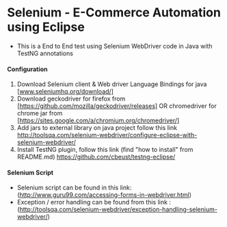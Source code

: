# Selenium - E-Commerce Automation using Eclipse 
- This is a End to End test using Selenium WebDriver code in Java with TestNG annotations 

#### **Configuration**

 1. Download Selenium client & Web driver Language Bindings for java [www.seleniumhq.org/download/]
 2. Download geckodriver for firefox from [https://github.com/mozilla/geckodriver/releases] OR chromedriver for chrome jar from [https://sites.google.com/a/chromium.org/chromedriver/]
 3. Add jars to external library on java project follow this link http://toolsqa.com/selenium-webdriver/configure-eclipse-with-selenium-webdriver/
 4. Install TestNG plugin, follow this link (find "how to install" from README.md) https://github.com/cbeust/testng-eclipse/




#### **Selenium Script**

- Selenium script can be found in this link: (http://www.guru99.com/accessing-forms-in-webdriver.html)
- Exception / error handling can be found from this link : (http://toolsqa.com/selenium-webdriver/exception-handling-selenium-webdriver/)
